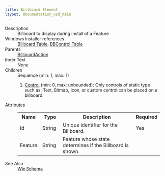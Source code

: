 ```yaml
---
title: Billboard Element
layout: documentation_xsd_main
---
```

<dl>
  <dt>Description</dt>
  <dd>                 Billboard to display during install of a Feature             </dd>
  <dt>Windows Installer references</dt>
  <dd>
    <a href="http://msdn.microsoft.com/library/aa367823.aspx" target="_blank">Billboard Table</a>, <a href="http://msdn.microsoft.com/library/aa367818.aspx" target="_blank">BBControl Table</a></dd>
  <dt>Parents</dt>
  <dd>
    <a href="../billboardaction/">BillboardAction</a>
  </dd>
  <dt>Inner Text</dt>
  <dd>None</dd>
  <dt>Children</dt>
  <dd>Sequence (min: 1, max: 1)<ol><li><a href="../control/">Control</a> (min: 0, max: unbounded): Only controls of static type such as: Text, Bitmap, Icon, or custom control can be placed on a billboard.</li></ol></dd>
  <dt>Attributes</dt>
  <dd>
    <table cellspacing="0" cellpadding="0" class="schema">
      <tr>
        <th width="15%">Name</th>
        <th width="15%">Type</th>
        <th width="65%">Description</th>
        <th width="15%">Required</th>
      </tr>
      <tr>
        <td>Id</td>
        <td>String</td>
        <td>Unique identifier for the Billboard.</td>
        <td>Yes</td>
      </tr>
      <tr>
        <td>Feature</td>
        <td>String</td>
        <td>Feature whose state determines if the Billboard is shown.</td>
        <td>&nbsp;</td>
      </tr>
    </table>
  </dd>
  <dt>See Also</dt>
  <dd>
    <a href="../">Wix Schema</a>
  </dd>
</dl>
